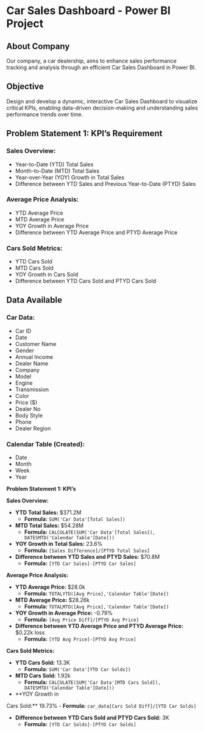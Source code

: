 # Car Sales Dashboard - Power BI Project

## About Company
Our company, a car dealership, aims to enhance sales performance tracking and analysis through an efficient Car Sales Dashboard in Power BI.

## Objective
Design and develop a dynamic, interactive Car Sales Dashboard to visualize critical KPIs, enabling data-driven decision-making and understanding sales performance trends over time.

## Problem Statement 1: KPI’s Requirement
### Sales Overview:
- Year-to-Date (YTD) Total Sales
- Month-to-Date (MTD) Total Sales
- Year-over-Year (YOY) Growth in Total Sales
- Difference between YTD Sales and Previous Year-to-Date (PTYD) Sales

### Average Price Analysis:
- YTD Average Price
- MTD Average Price
- YOY Growth in Average Price
- Difference between YTD Average Price and PTYD Average Price

### Cars Sold Metrics:
- YTD Cars Sold
- MTD Cars Sold
- YOY Growth in Cars Sold
- Difference between YTD Cars Sold and PTYD Cars Sold


## Data Available
### Car Data:
- Car ID
- Date
- Customer Name
- Gender
- Annual Income
- Dealer Name
- Company
- Model
- Engine
- Transmission
- Color
- Price ($)
- Dealer No
- Body Style
- Phone
- Dealer Region

### Calendar Table (Created):
- Date
- Month
- Week
- Year

**Problem Statement 1: KPI’s**

**Sales Overview:**
- **YTD Total Sales:** $371.2M
    - **Formula:** `SUM('Car Data'[Total Sales])`
- **MTD Total Sales:** $54.28M
    - **Formula:** `CALCULATE(SUM('Car Data'[Total Sales]), DATESMTD('Calendar Table'[Date]))`
- **YOY Growth in Total Sales:** 23.6%
    - **Formula:** `[Sales Difference]/[PTYD Total Sales]`
- **Difference between YTD Sales and PTYD Sales:** $70.8M
    - **Formula:** `[YTD Car Sales]-[PTYD Car Sales]`

**Average Price Analysis:**
- **YTD Average Price:** $28.0k
    - **Formula:** `TOTALYTD([Avg Price],'Calendar Table'[Date])`
- **MTD Average Price:** $28.26k
    - **Formula:** `TOTALMTD([Avg Price],'Calendar Table'[Date])`
- **YOY Growth in Average Price:** -0.79%
    - **Formula:** `[Avg Price Diff]/[PTYD Avg Price]`
- **Difference between YTD Average Price and PTYD Average Price:** $0.22k loss
    - **Formula:** `[YTD Avg Price]-[PTYD Avg Price]`

**Cars Sold Metrics:**
- **YTD Cars Sold:** 13.3K
    - **Formula:** `SUM('Car Data'[YTD Car Solds])`
- **MTD Cars Sold:** 1.92k
    - **Formula:** `CALCULATE(SUM('Car Data'[MTD Cars Sold]), DATESMTD('Calendar Table'[Date]))`
- **YOY Growth in

 Cars Sold:** 19.73%
    - **Formula:** `car_data[Cars Sold Diff]/[YTD Car Solds]`
- **Difference between YTD Cars Sold and PTYD Cars Sold:** 3K
    - **Formula:** `[YTD Car Solds]-[PTYD Car Solds]`
 
